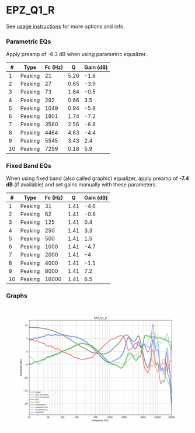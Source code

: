# EPZ_Q1_R
See [usage instructions](https://github.com/jaakkopasanen/AutoEq#usage) for more options and info.

### Parametric EQs
Apply preamp of -6.3 dB when using parametric equalizer.

|   # | Type    |   Fc (Hz) |    Q |   Gain (dB) |
|-----|---------|-----------|------|-------------|
|   1 | Peaking |        21 | 5.26 |        -1.6 |
|   2 | Peaking |        27 | 0.65 |        -3.9 |
|   3 | Peaking |        73 | 1.64 |        -0.5 |
|   4 | Peaking |       292 | 0.66 |         3.5 |
|   5 | Peaking |      1049 | 0.94 |        -5.6 |
|   6 | Peaking |      1801 | 1.74 |        -7.2 |
|   7 | Peaking |      3560 | 2.56 |        -6.8 |
|   8 | Peaking |      4464 | 4.63 |        -4.4 |
|   9 | Peaking |      5545 | 3.43 |         2.4 |
|  10 | Peaking |      7299 | 0.18 |         5.9 |

### Fixed Band EQs
When using fixed band (also called graphic) equalizer, apply preamp of **-7.4 dB** (if available) and set gains manually with these parameters.

|   # | Type    |   Fc (Hz) |    Q |   Gain (dB) |
|-----|---------|-----------|------|-------------|
|   1 | Peaking |        31 | 1.41 |        -4.6 |
|   2 | Peaking |        62 | 1.41 |        -0.8 |
|   3 | Peaking |       125 | 1.41 |         0.4 |
|   4 | Peaking |       250 | 1.41 |         3.3 |
|   5 | Peaking |       500 | 1.41 |         1.5 |
|   6 | Peaking |      1000 | 1.41 |        -4.7 |
|   7 | Peaking |      2000 | 1.41 |        -4   |
|   8 | Peaking |      4000 | 1.41 |        -1.1 |
|   9 | Peaking |      8000 | 1.41 |         7.2 |
|  10 | Peaking |     16000 | 1.41 |         6.5 |

### Graphs
![](./EPZ_Q1_R.png)
